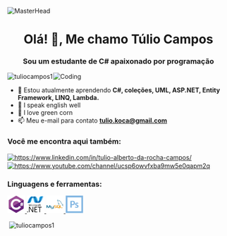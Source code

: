 ![MasterHead](https://i.im.ge/2022/07/26/FUrfyS.gif)
<h1 align="center">Olá! 👋, Me chamo Túlio Campos</h1>
<h3 align="center">Sou um estudante de C# apaixonado por programação</h3>

<img align="right" alt="Coding" width="400" src="https://cdn.dribbble.com/users/1162077/screenshots/3848914/programmer.gif">


<p align="left"> <img src="https://komarev.com/ghpvc/?username=tuliocampos1&label=Profile%20views&color=0e75b6&style=flat" alt="tuliocampos1" /> </p>

- 🌱 Estou atualmente aprendendo **C#, coleções, UML, ASP.NET, Entity Framework, LINQ, Lambda.**
- 💬 I speak english well 
- 🌽 I love green corn
- 📫 Meu e-mail para contato **tulio.koca@gmail.com**

<h3 align="left">Você me encontra aqui também:</h3>
<p align="left">
<a href="https://linkedin.com/in/https://www.linkedin.com/in/tulio-alberto-da-rocha-campos/" target="blank"><img align="center" src="https://raw.githubusercontent.com/rahuldkjain/github-profile-readme-generator/master/src/images/icons/Social/linked-in-alt.svg" alt="https://www.linkedin.com/in/tulio-alberto-da-rocha-campos/" height="30" width="40" /></a>
<a href="https://www.youtube.com/c/https://www.youtube.com/channel/ucsp6owvfxba9mw5e0qapm2q" target="blank"><img align="center" src="https://raw.githubusercontent.com/rahuldkjain/github-profile-readme-generator/master/src/images/icons/Social/youtube.svg" alt="https://www.youtube.com/channel/ucsp6owvfxba9mw5e0qapm2q" height="30" width="40" /></a>
</p>

<h3 align="left">Linguagens e ferramentas:</h3>
<p align="left"> <a href="https://www.w3schools.com/cs/" target="_blank" rel="noreferrer"> <img src="https://raw.githubusercontent.com/devicons/devicon/master/icons/csharp/csharp-original.svg" alt="csharp" width="40" height="40"/> </a> <a href="https://dotnet.microsoft.com/" target="_blank" rel="noreferrer"> <img src="https://raw.githubusercontent.com/devicons/devicon/master/icons/dot-net/dot-net-original-wordmark.svg" alt="dotnet" width="40" height="40"/> </a> <a href="https://www.mysql.com/" target="_blank" rel="noreferrer"> <img src="https://raw.githubusercontent.com/devicons/devicon/master/icons/mysql/mysql-original-wordmark.svg" alt="mysql" width="40" height="40"/> </a> <a href="https://www.photoshop.com/en" target="_blank" rel="noreferrer"> <img src="https://raw.githubusercontent.com/devicons/devicon/master/icons/photoshop/photoshop-line.svg" alt="photoshop" width="40" height="40"/> </a> </p>

<p>&nbsp;<img align="center" src="https://github-readme-stats.vercel.app/api?username=tuliocampos1&show_icons=true&locale=en" alt="tuliocampos1" /></p>
